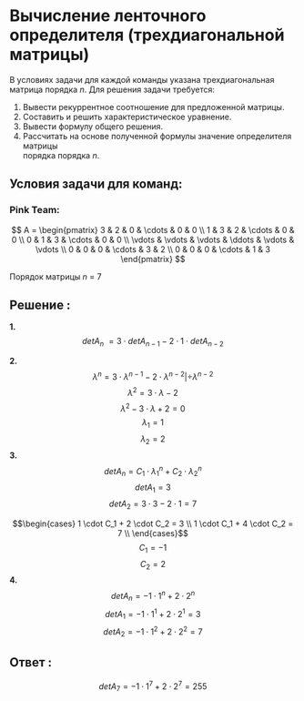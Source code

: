 ﻿
# Вычисление ленточного определителя (трехдиагональной матрицы)

В условиях задачи для каждой команды указана трехдиагональная матрица порядка  _n_. Для решения задачи требуется:

1.  Вывести рекуррентное соотношение для предложенной матрицы.
2.  Составить и решить характеристическое уравнение.
3.  Вывести формулу общего решения.
4.  Рассчитать на основе полученной формулы значение определителя матрицы  
    порядка порядка  _n_.
    
## Условия задачи для команд:

### Pink Team:

$$
        A =
\begin{pmatrix}
3 & 2 & 0 & \cdots & 0 & 0 \\
1 & 3 & 2 & \cdots & 0 & 0 \\
0 & 1 & 3 & \cdots & 0 & 0 \\
\vdots  & \vdots & \vdots & \ddots & \vdots & \vdots  \\
0 & 0 & 0 & \cdots & 3 & 2 \\
0 & 0 & 0 & \cdots & 1 & 3
\end{pmatrix}
$$

Порядок матрицы _n_ = 7
## Решение :

**1.**
$$ det {A_n}\ = 3 \cdot det A_{n-1} - 2 \cdot 1 \cdot det A_{n-2}$$

**2.**
$$λ^n = 3 \cdot λ^{n-1} -  2\cdot λ^{n-2} | ÷ λ^{n-2}$$
$$λ^2 = 3 \cdot λ - 2$$
$$λ^2 - 3 \cdot λ + 2 = 0$$
$$λ_1=1$$
$$λ_2=2$$
**3.**
$$det A_n = C_1 \cdot λ_1^n +  C_2 \cdot λ_2^n$$
$$det A_1 = 3$$
$$det A_2 = 3 \cdot 3 - 2 \cdot 1=7$$

$$\begin{cases}
1 \cdot C_1 + 2 \cdot C_2 = 3 \\ 
1 \cdot C_1 + 4 \cdot C_2 = 7 \\ 
\end{cases}$$
$$C_1 = -1$$
$$C_2 = 2$$
**4.**
$$det A_n = -1 \cdot 1^n + 2 \cdot 2^n$$
$$det A_1 = -1 \cdot 1^1 + 2 \cdot 2^1=3$$
$$det A_2 = -1 \cdot 1^2 + 2 \cdot 2^2=7$$

## Ответ :
$$det A_{7} = -1 \cdot 1^{7} + 2 \cdot 2^{7}=255$$
